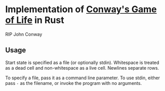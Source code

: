 # Implementation of [Conway's Game of Life](https://en.wikipedia.org/wiki/Conway%27s_Game_of_Life) in Rust

RIP John Conway

## Usage
Start state is specified as a file (or optionally stdin). Whitespace is treated
as a dead cell and non-whitespace as a live cell. Newlines separate rows.

To specify a file, pass it as a command line parameter. To use stdin, either
pass `-` as the filename, or invoke the program with no arguments.

